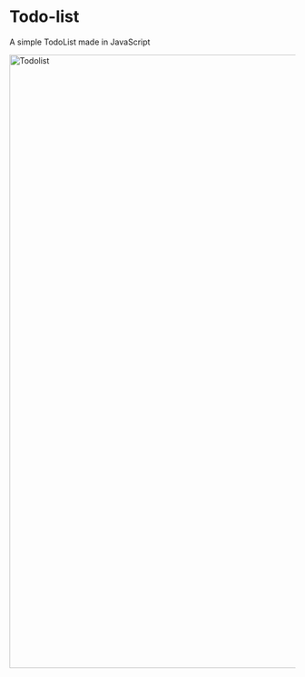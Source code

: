 # Todo-list
A simple TodoList made in JavaScript 

<img width="1080" alt="Todolist" src="https://user-images.githubusercontent.com/115630440/213195326-d7f45b76-5567-45d3-aa5b-9f6ab98d26d8.png">

